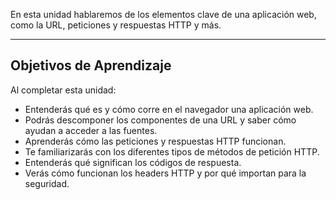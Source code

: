 En esta unidad hablaremos de los elementos clave de una aplicación web, como la URL, peticiones y respuestas HTTP y más.

----------
<h2>Objetivos de Aprendizaje</h2>
Al completar esta unidad:

- Entenderás qué es y cómo corre en el navegador una aplicación web.
- Podrás descomponer los componentes de una URL y saber cómo ayudan a acceder a las fuentes.
- Aprenderás cómo las peticiones y respuestas HTTP funcionan.
- Te familiarizarás con los diferentes tipos de métodos de petición HTTP.
- Entenderás qué significan los códigos de respuesta.
- Verás cómo funcionan los headers HTTP y por qué importan para la seguridad.